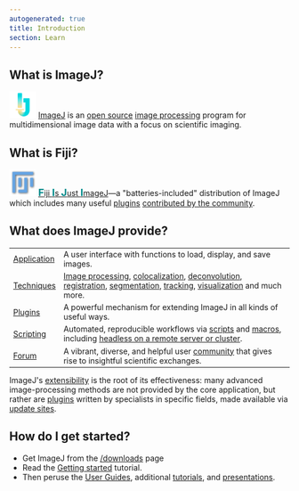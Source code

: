 ```yaml
---
autogenerated: true
title: Introduction
section: Learn
---
```




## What is ImageJ?

 <a href="/about"><img src="/media/icons/imagej.png" height="48px"/></a> [ImageJ](/about) is an [open source](Open_source) [image processing](/techniques) program for multidimensional image data with a focus on scientific imaging.

## What is Fiji?

<a href="/software/fiji"><img src="/media/icons/fiji.png" height="48px"/></a> [<span style="color: darkcyan; font-size: large; font-weight: bold">F</span>iji <span style="color: darkcyan; font-size: large; font-weight: bold">I</span>s <span style="color: darkcyan; font-size: large; font-weight: bold">J</span>ust <span style="color: darkcyan; font-size: large; font-weight: bold">I</span>mageJ](/software/fiji)—a "batteries-included" distribution of ImageJ which includes many useful [plugins](/plugins) [contributed by the community](/software/fiji/contribution-requirements).

## What does ImageJ provide?


|                                                                                                       |                                                                                                                                                                                                                                                                                                                                                   |
|-------------------------------------------------------------------------------------------------------|---------------------------------------------------------------------------------------------------------------------------------------------------------------------------------------------------------------------------------------------------------------------------------------------------------------------------------------------------|
| [Application](/learn/getting-started) | A user interface with functions to load, display, and save images.                                                                                                                                                                                                                                                                                |
| [Techniques](/techniques)   | [Image processing](/ij/docs/guide/146-29.html#toc-Section-29), [colocalization](/techniques/colocalization-analysis), [deconvolution](/cookbook/deconvolution), [registration](/techniques/registration), [segmentation](/techniques/segmentation), [tracking](/techniques/tracking), [visualization](/techniques/visualization) and much more. |
| [Plugins](/plugins)         | A powerful mechanism for extending ImageJ in all kinds of useful ways.                                                                                                                                                                                                                                                                            |
| [Scripting](/scripting)     | Automated, reproducible workflows via [scripts](/scripting) and [macros](/scripting/macro), including [headless on a remote server or cluster](/scripting/headless).                                                                                                                                                         |
| [Forum](http://forum.imagej.net/)     | A vibrant, diverse, and helpful user [community](/help) that gives rise to insightful scientific exchanges.                                                                                                                                                                                                                        |

ImageJ's [extensibility](/develop/architecture#extensibility) is the root of its effectiveness: many advanced image-processing methods are not provided by the core application, but rather are [plugins](/plugins) written by specialists in specific fields, made available via [update sites](/update-sites).

## How do I get started?

-   Get ImageJ from the [/downloads](/downloads) page
-   Read the [Getting started](/learn/getting-started) tutorial.
-   Then peruse the [User Guides](/learn/user-guides), additional [tutorials](/tutorials), and [presentations](/learn/presentations).
